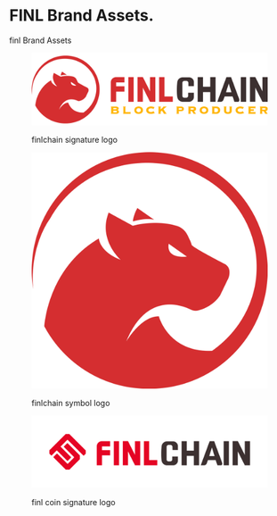 # FINL Brand Assets.
finl Brand Assets

<figure><img src="../.gitbook/assets/finlchain_signature_logo.png" alt=""><figcaption><p>finlchain signature logo</p></figcaption></figure>

<figure><img src="../.gitbook/assets/finlchain_symbol.png" alt=""><figcaption><p>finlchain symbol logo</p></figcaption></figure>

<figure><img src="../.gitbook/assets/finlchain_logo2.png" alt=""><figcaption><p>finl coin signature logo</p></figcaption></figure>
